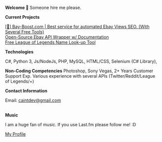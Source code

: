 **Welcome 👋**
Someone hire me please.


**Current Projects**

<a href="https://bay-boost.com/" target="_blank">[🚀] Bay-Boost.com | Best service for automated Ebay Views SEO. (With Several Free Tools)</a><br>
<a href="https://github.com/Bay-Boost/Ebay-API-Wrapper-PHP" target="_blank">Open-Source Ebay API Wrapper w/ Documentation</a><br>
<a href="https://www.leagueglance.com/" target="_blank">Free League of Legends Name Look-up Tool</a>


**Technologies**

C#, Python 3, Js/NodeJs, PHP, MySQL, HTML/CSS, Selenium (C# Library), 


**Non-Coding Competencies**
Photoshop, Sony Vegas, 2+ Years Customer Support Exp. Various experience with several APIs (Twitter/Reddit/League of Legends/+)



**Contact Information**  

Email: caintdev@gmail.com<br/><br/>


**Music**

I am a huge fan of music. If you use Last.fm please follow me! :D

<a target="_blank" href="https://www.last.fm/user/Cain">My Profile</a>
